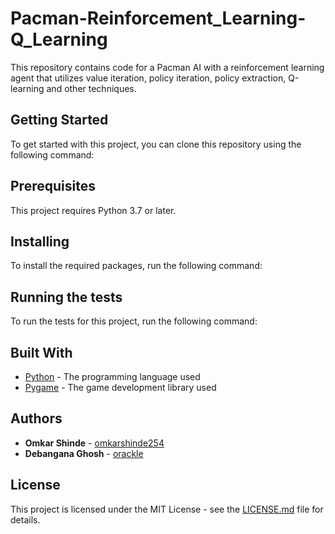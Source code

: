 # Pacman-Reinforcement_Learning-Q_Learning

This repository contains code for a Pacman AI with a reinforcement learning agent that utilizes value iteration, policy iteration, policy extraction, Q-learning and other techniques.

## Getting Started

To get started with this project, you can clone this repository using the following command:


## Prerequisites

This project requires Python 3.7 or later.

## Installing

To install the required packages, run the following command:


## Running the tests

To run the tests for this project, run the following command:


## Built With

* [Python](https://www.python.org/) - The programming language used
* [Pygame](https://www.pygame.org/) - The game development library used

## Authors

* **Omkar Shinde** - [omkarshinde254](https://github.com/omkarshinde254)
* **Debangana Ghosh** - [orackle](https://github.com/orackle)

## License

This project is licensed under the MIT License - see the [LICENSE.md](LICENSE.md) file for details.
